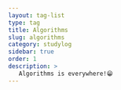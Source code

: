 ```yaml
---
layout: tag-list
type: tag
title: Algorithms
slug: algorithms
category: studylog
sidebar: true
order: 1
description: >
   Algorithms is everywhere!😁
---
```

